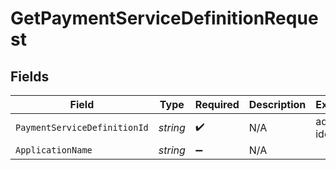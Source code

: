 # GetPaymentServiceDefinitionRequest


## Fields

| Field                        | Type                         | Required                     | Description                  | Example                      |
| ---------------------------- | ---------------------------- | ---------------------------- | ---------------------------- | ---------------------------- |
| `PaymentServiceDefinitionId` | *string*                     | :heavy_check_mark:           | N/A                          | adyen-ideal                  |
| `ApplicationName`            | *string*                     | :heavy_minus_sign:           | N/A                          |                              |